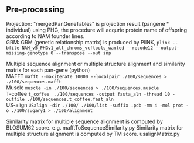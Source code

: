 ## Pre-processing  
Projection: "mergedPanGeneTables" is projection result (pangene * individual) using PHG, the procedure will acqurie protein name of offspring according to NAM founder lines.   
GRM: GRM (genetic relationship matrix) is produced by PlINK, ```plink --bfile NAM_v5_PHGv1_all_chroms_vcftools_wanted --recode12 --output-missing-genotype 0 --transpose --out snp```  


Multiple sequence alignment or multiple structure alignment and similarity matrix for each pan-gene (python)  
   MAFFT ```mafft --maxiterate 10000 --localpair ./100/sequences > ./100/sequences.mafft ```  
   Muscle ```muscle -in ./100/sequences > ./100/sequences.muscle ```  
   T-coffee ```t_coffee  ./100/sequences -output fasta_aln -thread 10 -outfile ./100/sequences.t_coffee.fast_aln ```  
   US-align ```USalign -dir ./100/ ./100/list -suffix .pdb -mm 4 -mol prot -o ./100/sugary1 > ./100/alignment ```  

Similarity matrix for multiple sequence alignment is computed by BLOSUM62 score. e.g. mafftToSequenceSimilarity.py
Similarity matrix for multiple structure alignment is computed by TM score. usalignMatrix.py
 
     
